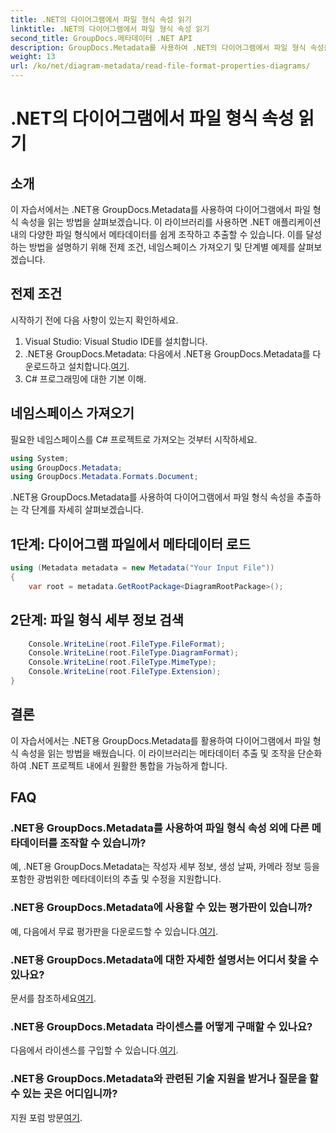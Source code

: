 ```yaml
---
title: .NET의 다이어그램에서 파일 형식 속성 읽기
linktitle: .NET의 다이어그램에서 파일 형식 속성 읽기
second_title: GroupDocs.메타데이터 .NET API
description: GroupDocs.Metadata를 사용하여 .NET의 다이어그램에서 파일 형식 속성을 읽는 방법을 알아보세요. 상세한 메타데이터를 손쉽게 추출하세요.
weight: 13
url: /ko/net/diagram-metadata/read-file-format-properties-diagrams/
---
```


# .NET의 다이어그램에서 파일 형식 속성 읽기

## 소개
이 자습서에서는 .NET용 GroupDocs.Metadata를 사용하여 다이어그램에서 파일 형식 속성을 읽는 방법을 살펴보겠습니다. 이 라이브러리를 사용하면 .NET 애플리케이션 내의 다양한 파일 형식에서 메타데이터를 쉽게 조작하고 추출할 수 있습니다. 이를 달성하는 방법을 설명하기 위해 전제 조건, 네임스페이스 가져오기 및 단계별 예제를 살펴보겠습니다.

## 전제 조건
시작하기 전에 다음 사항이 있는지 확인하세요.
1. Visual Studio: Visual Studio IDE를 설치합니다.
2.  .NET용 GroupDocs.Metadata: 다음에서 .NET용 GroupDocs.Metadata를 다운로드하고 설치합니다.[여기](https://releases.groupdocs.com/metadata/net/).
3. C# 프로그래밍에 대한 기본 이해.

## 네임스페이스 가져오기
필요한 네임스페이스를 C# 프로젝트로 가져오는 것부터 시작하세요.
```csharp
using System;
using GroupDocs.Metadata;
using GroupDocs.Metadata.Formats.Document;
```

.NET용 GroupDocs.Metadata를 사용하여 다이어그램에서 파일 형식 속성을 추출하는 각 단계를 자세히 살펴보겠습니다.
## 1단계: 다이어그램 파일에서 메타데이터 로드
```csharp
using (Metadata metadata = new Metadata("Your Input File"))
{
    var root = metadata.GetRootPackage<DiagramRootPackage>();
```
## 2단계: 파일 형식 세부 정보 검색
```csharp
    Console.WriteLine(root.FileType.FileFormat);
    Console.WriteLine(root.FileType.DiagramFormat);
    Console.WriteLine(root.FileType.MimeType);
    Console.WriteLine(root.FileType.Extension);
}
```

## 결론
이 자습서에서는 .NET용 GroupDocs.Metadata를 활용하여 다이어그램에서 파일 형식 속성을 읽는 방법을 배웠습니다. 이 라이브러리는 메타데이터 추출 및 조작을 단순화하여 .NET 프로젝트 내에서 원활한 통합을 가능하게 합니다.

## FAQ
### .NET용 GroupDocs.Metadata를 사용하여 파일 형식 속성 외에 다른 메타데이터를 조작할 수 있습니까?
예, .NET용 GroupDocs.Metadata는 작성자 세부 정보, 생성 날짜, 카메라 정보 등을 포함한 광범위한 메타데이터의 추출 및 수정을 지원합니다.
### .NET용 GroupDocs.Metadata에 사용할 수 있는 평가판이 있습니까?
 예, 다음에서 무료 평가판을 다운로드할 수 있습니다.[여기](https://releases.groupdocs.com/).
### .NET용 GroupDocs.Metadata에 대한 자세한 설명서는 어디서 찾을 수 있나요?
 문서를 참조하세요[여기](https://tutorials.groupdocs.com/metadata/net/).
### .NET용 GroupDocs.Metadata 라이센스를 어떻게 구매할 수 있나요?
 다음에서 라이센스를 구입할 수 있습니다.[여기](https://purchase.groupdocs.com/buy).
### .NET용 GroupDocs.Metadata와 관련된 기술 지원을 받거나 질문을 할 수 있는 곳은 어디입니까?
 지원 포럼 방문[여기](https://forum.groupdocs.com/c/metadata/14).